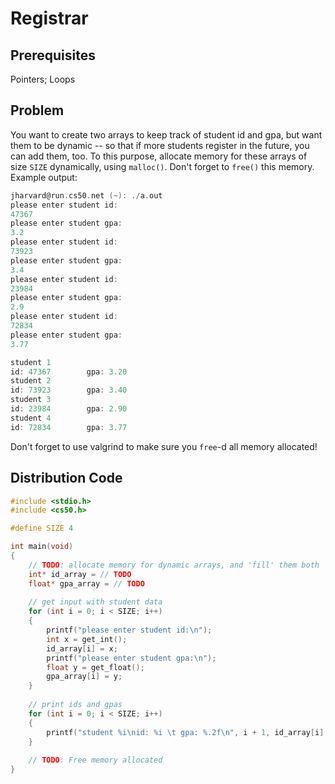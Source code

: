 # Registrar

## Prerequisites
Pointers; Loops

## Problem
You want to create two arrays to keep track of student id and gpa, but want them to be dynamic -- so that if more students register in the future, you can add them, too. To this purpose, allocate memory for these arrays of size <code>SIZE</code> dynamically, using <code>malloc()</code>. Don't forget to <code>free()</code> this memory. Example output:
```c
jharvard@run.cs50.net (~): ./a.out
please enter student id:
47367
please enter student gpa:
3.2
please enter student id:
73923
please enter student gpa:
3.4
please enter student id:
23984 
please enter student gpa:
2.9
please enter student id:
72834
please enter student gpa:
3.77

student 1
id: 47367        gpa: 3.20
student 2
id: 73923        gpa: 3.40
student 3
id: 23984        gpa: 2.90
student 4
id: 72834        gpa: 3.77
```

Don't forget to use valgrind to make sure you <code>free</code>-d all memory allocated!

## Distribution Code
```c
#include <stdio.h>
#include <cs50.h>

#define SIZE 4

int main(void)
{
    // TODO: allocate memory for dynamic arrays, and 'fill' them both
    int* id_array = // TODO
    float* gpa_array = // TODO
    
    // get input with student data
    for (int i = 0; i < SIZE; i++)
    {
        printf("please enter student id:\n");
        int x = get_int();
        id_array[i] = x;
        printf("please enter student gpa:\n");
        float y = get_float();
        gpa_array[i] = y;
    }
    
    // print ids and gpas
    for (int i = 0; i < SIZE; i++)
    {
        printf("student %i\nid: %i \t gpa: %.2f\n", i + 1, id_array[i], gpa_array[i]);
    }
    
    // TODO: Free memory allocated
}
```